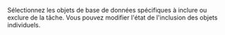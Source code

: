 Sélectionnez les objets de base de données spécifiques à inclure ou exclure de la tâche. Vous pouvez modifier l'état de l'inclusion des objets individuels.
